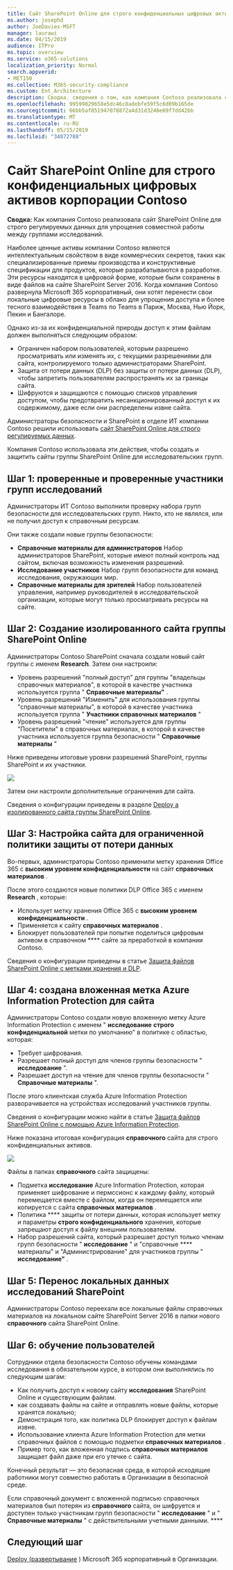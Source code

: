 ```yaml
---
title: Сайт SharePoint Online для строго конфиденциальных цифровых активов корпорации Contoso
ms.author: josephd
author: JoeDavies-MSFT
manager: laurawi
ms.date: 04/15/2019
audience: ITPro
ms.topic: overview
ms.service: o365-solutions
localization_priority: Normal
search.appverid:
- MET150
ms.collection: M365-security-compliance
ms.custom: Ent_Architecture
description: Сводка. сведения о том, как компания Contoso реализовала сайт SharePoint Online для строго регулируемых данных, чтобы упростить совместную работу между ее справочными группами.
ms.openlocfilehash: 99599829658e5dc46c8adebfe59f5c6d09b165de
ms.sourcegitcommit: 66bb5af851947078872a4d31d3246e69f7dd42bb
ms.translationtype: MT
ms.contentlocale: ru-RU
ms.lasthandoff: 05/15/2019
ms.locfileid: "34072788"
---
```

# <a name="sharepoint-online-site-for-highly-confidential-digital-assets-of-the-contoso-corporation"></a>Сайт SharePoint Online для строго конфиденциальных цифровых активов корпорации Contoso

 **Сводка:** Как компания Contoso реализовала сайт SharePoint Online для строго регулируемых данных для упрощения совместной работы между группами исследований.
  
Наиболее ценные активы компании Contoso являются интеллектуальным свойством в виде коммерческих секретов, таких как специализированные приемы производства и конструктивные спецификации для продуктов, которые разрабатываются в разработке. Эти ресурсы находятся в цифровой форме, которые были сохранены в виде файлов на сайте SharePoint Server 2016. Когда компания Contoso развернула Microsoft 365 корпоративный, они хотят перенести свои локальные цифровые ресурсы в облако для упрощения доступа и более тесного взаимодействия в Teams по Teams в Париж, Москва, Нью Йорк, Пекин и Бангалоре. 
  
Однако из-за их конфиденциальной природы доступ к этим файлам должен выполняться следующим образом:

- Ограничен набором пользователей, которым разрешено просматривать или изменять их, с текущими разрешениями для сайта, контролируемого только администраторами SharePoint. 
- Защита от потери данных (DLP) без защиты от потери данных (DLP), чтобы запретить пользователям распространять их за границы сайта.
- Шифруются и защищаются с помощью списков управления доступом, чтобы предотвратить несанкционированный доступ к их содержимому, даже если они распределены извне сайта.

Администраторы безопасности и SharePoint в отделе ИТ компании Contoso решили использовать [сайт SharePoint Online для строго регулируемых данных](teams-sharepoint-online-sites-highly-regulated-data.md).
  
Компания Contoso использовала эти действия, чтобы создать и защитить сайты группы SharePoint Online для исследовательских групп.

## <a name="step-1-reviewed-and-verified-the-members-of-research-team-groups"></a>Шаг 1: проверенные и проверенные участники групп исследований

Администраторы ИТ Contoso выполнили проверку набора групп безопасности для исследовательских групп. Никто, кто не являлся, или не получил доступ к справочным ресурсам. 

Они также создали новые группы безопасности:

- **Справочные материалы для администраторов**  Набор администраторов SharePoint, которые имеют полный контроль над сайтом, включая возможность изменения разрешений.
- **Исследование участников**  Набор групп безопасности для команд исследования, окружающих мир.
- **Справочные материалы для зрителей**  Набор пользователей управления, например руководителей в исследовательской организации, которые могут только просматривать ресурсы на сайте.

## <a name="step-2-created-an-isolated-sharepoint-online-team-site"></a>Шаг 2: Создание изолированного сайта группы SharePoint Online 

Администраторы Contoso SharePoint сначала создали новый сайт группы с именем **Research**. Затем они настроили:

- Уровень разрешений "полный доступ" для группы "владельцы справочных материалов", в которой в качестве участника используется группа " **Справочные материалы"** .
- Уровень разрешений "Изменить" для использования группы "справочные материалы", в которой в качестве участника используется группа " **Участники справочных материалов** "
- Уровень разрешений "чтение" используется для группы "Посетители" в справочных материалах, в которой в качестве участника используется группа безопасности " **Справочные материалы** "

Ниже приведены итоговые уровни разрешений SharePoint, группы SharePoint и их участники.

![](./media/contoso-sharepoint-online-site-for-highly-confidential-assets/spo-permissions.png)

Затем они настроили дополнительные ограничения для сайта.

Сведения о конфигурации приведены в разделе [Deploy a изолированного сайта группы SharePoint Online](https://docs.microsoft.com/office365/enterprise/deploy-an-isolated-sharepoint-online-team-site).

## <a name="step-3-configured-the-site-for-a-restrictive-dlp-policy"></a>Шаг 3: Настройка сайта для ограниченной политики защиты от потери данных

Во-первых, администраторы Contoso применили метку хранения Office 365 с **высоким уровнем конфиденциальности** на сайт **справочных материалов** .

После этого создаются новые политики DLP Office 365 с именем **Research** , которые:

- Использует метку хранения Office 365 с **высоким уровнем конфиденциальности** . 
- Применяется к сайту **справочных материалов** .
- Блокирует пользователей при попытке поделиться цифровым активом в справочном **** сайте за преработкой в компании Contoso.

Сведения о конфигурации приведены в статье [Защита файлов SharePoint Online с метками хранения и DLP](https://docs.microsoft.com/office365/enterprise/protect-sharepoint-online-files-with-office-365-labels-and-dlp).

## <a name="step-4-created-an-azure-information-protection-sub-label-for-the-site"></a>Шаг 4: создана вложенная метка Azure Information Protection для сайта

Администраторы Contoso создали новую вложенную метку Azure Information Protection с именем " **исследование** **строго конфиденциальной** метки по умолчанию" в политике с областью, которая:

- Требует шифрования.
- Разрешает полный доступ для членов группы безопасности " **исследование** ".
- Разрешает доступ на чтение для членов группы безопасности " **Справочные материалы** ".

После этого клиентская служба Azure Information Protection разворачивается на устройствах исследований участников группы.

Сведения о конфигурации можно найти в статье [Защита файлов SharePoint Online с помощью Azure Information Protection](https://docs.microsoft.com/office365/enterprise/protect-sharepoint-online-files-with-azure-information-protection). 

Ниже показана итоговая конфигурация **справочного** сайта для строго конфиденциальных активов.

![](./media/contoso-sharepoint-online-site-for-highly-confidential-assets/final-config.png)

Файлы в папках **справочного** сайта защищены:

- Подметка **исследование** Azure Information Protection, которая применяет шифрование и пермссионс к каждому файлу, который перемещается вместе с файлом, когда он перемещается или копируется с сайта **справочных материалов** .
- Политика **** защиты от потери данных, которая использует метку и параметры **строго конфиденциального** хранения, которые запрещают доступ к файлу внешним пользователям.
- Набор разрешений сайта, который разрешает доступ только членам групп безопасности " **исследование** " и "справочные **** материалы" и "Администрирование" для участников группы " **исследование"** .

## <a name="step-5-migrated-the-on-premises-sharepoint-research-data"></a>Шаг 5: Перенос локальных данных исследований SharePoint

Администраторы Contoso переехали все локальные файлы справочных материалов на локальном сайте SharePoint Server 2016 в папки нового **справочного** сайта SharePoint Online.

## <a name="step-6-trained-their-users"></a>Шаг 6: обучение пользователей 

Сотрудники отдела безопасности Contoso обучены командами исследования в обязательном курсе, в котором они выполнялись по следующим шагам:

- Как получить доступ к новому сайту **исследования** SharePoint Online и существующим файлам.
- как создавать файлы на сайте и отправлять новые файлы, которые хранятся локально;
- Демонстрация того, как политика DLP блокирует доступ к файлам извне.
- Использование клиента Azure Information Protection для метки справочных файлов с помощью подметки **справочных материалов** .
- Пример того, как вложенная подпись **справочных материалов** защищает файл даже при его утечке с сайта.

Конечный результат — это безопасная среда, в которой исходящие работники могут совместно работать в Организации в безопасной среде. 

Если справочный документ с вложенной подписью справочных материалов был потерян из **справочного** сайта, он шифруется и доступен только участникам групп безопасности " **исследование** " и " **Справочные материалы** " с действительными учетными данными. ****

## <a name="next-step"></a>Следующий шаг

[Deploy (развертывание](deploy-microsoft-365-enterprise.md) ) Microsoft 365 корпоративный в Организации.


